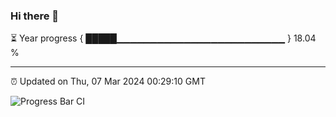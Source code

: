 ### Hi there 👋

⏳ Year progress { █████▁▁▁▁▁▁▁▁▁▁▁▁▁▁▁▁▁▁▁▁▁▁▁▁▁ } 18.04 %

---

⏰ Updated on Thu, 07 Mar 2024 00:29:10 GMT

![Progress Bar CI](https://github.com/Shyam-Makwana/GitHub-Actions-Demo/workflows/Progress%20Bar%20CI/badge.svg)
